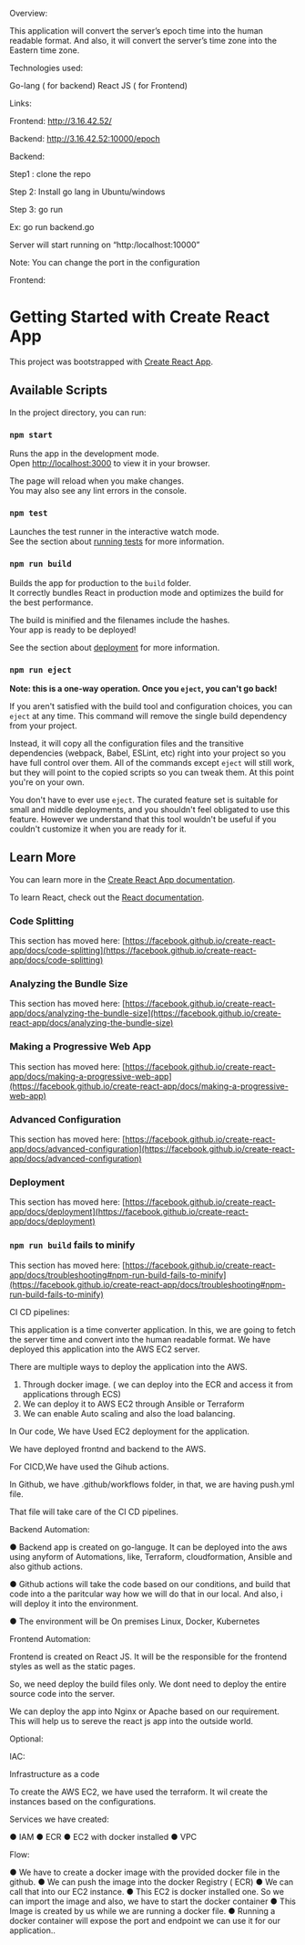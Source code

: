 
Overview:

This application will convert the server’s epoch time into the human readable format.
 And also, it will convert the server’s time zone into the Eastern time zone.

Technologies used:

Go-lang ( for backend)
React JS ( for Frontend)

Links:

Frontend: http://3.16.42.52/




Backend: http://3.16.42.52:10000/epoch



Backend:


Step1 : clone the repo

Step 2: Install go lang in Ubuntu/windows

Step 3: go run <file name>

Ex: go run backend.go


Server will start running on “http:/localhost:10000”

Note:  You can change the port in the configuration

  Frontend:

# Getting Started with Create React App

This project was bootstrapped with [Create React App](https://github.com/facebook/create-react-app).

## Available Scripts

In the project directory, you can run:

### `npm start`

Runs the app in the development mode.\
Open [http://localhost:3000](http://localhost:3000) to view it in your browser.

The page will reload when you make changes.\
You may also see any lint errors in the console.

### `npm test`

Launches the test runner in the interactive watch mode.\
See the section about [running tests](https://facebook.github.io/create-react-app/docs/running-tests) for more information.

### `npm run build`

Builds the app for production to the `build` folder.\
It correctly bundles React in production mode and optimizes the build for the best performance.

The build is minified and the filenames include the hashes.\
Your app is ready to be deployed!

See the section about [deployment](https://facebook.github.io/create-react-app/docs/deployment) for more information.

### `npm run eject`

**Note: this is a one-way operation. Once you `eject`, you can't go back!**

If you aren't satisfied with the build tool and configuration choices, you can `eject` at any time. This command will remove the single build dependency from your project.

Instead, it will copy all the configuration files and the transitive dependencies (webpack, Babel, ESLint, etc) right into your project so you have full control over them. All of the commands except `eject` will still work, but they will point to the copied scripts so you can tweak them. At this point you're on your own.

You don't have to ever use `eject`. The curated feature set is suitable for small and middle deployments, and you shouldn't feel obligated to use this feature. However we understand that this tool wouldn't be useful if you couldn't customize it when you are ready for it.

## Learn More

You can learn more in the [Create React App documentation](https://facebook.github.io/create-react-app/docs/getting-started).

To learn React, check out the [React documentation](https://reactjs.org/).

### Code Splitting

This section has moved here: [https://facebook.github.io/create-react-app/docs/code-splitting](https://facebook.github.io/create-react-app/docs/code-splitting)

### Analyzing the Bundle Size

This section has moved here: [https://facebook.github.io/create-react-app/docs/analyzing-the-bundle-size](https://facebook.github.io/create-react-app/docs/analyzing-the-bundle-size)

### Making a Progressive Web App

This section has moved here: [https://facebook.github.io/create-react-app/docs/making-a-progressive-web-app](https://facebook.github.io/create-react-app/docs/making-a-progressive-web-app)

### Advanced Configuration

This section has moved here: [https://facebook.github.io/create-react-app/docs/advanced-configuration](https://facebook.github.io/create-react-app/docs/advanced-configuration)

### Deployment

This section has moved here: [https://facebook.github.io/create-react-app/docs/deployment](https://facebook.github.io/create-react-app/docs/deployment)

### `npm run build` fails to minify

This section has moved here: [https://facebook.github.io/create-react-app/docs/troubleshooting#npm-run-build-fails-to-minify](https://facebook.github.io/create-react-app/docs/troubleshooting#npm-run-build-fails-to-minify)

 CI CD pipelines:


This application is a time converter application. In this, we are going to fetch the server time and convert into the human readable format.
	We have deployed this application into the AWS EC2 server.




	

There are multiple ways to deploy the application into the AWS.

1.	Through docker image. ( we can deploy into the ECR and access it from applications through ECS)
2.	We can deploy it to AWS EC2 through Ansible or Terraform
3.	We can enable Auto scaling and also the load balancing.



In Our code, We have Used EC2 deployment for the application.

We have deployed frontnd and backend to the AWS.


For CICD,We have used the Gihub actions.


In Github, we have .github/workflows folder, in that, we are having push.yml file.


That file will take care of the CI CD pipelines.

Backend Automation:

●	Backend app is created on go-languge. It can be deployed into the aws using anyform of Automations, like, Terraform, cloudformation, Ansible and also github actions.

●	Github actions will take the code based on our conditions, and build that code into a the paritcular way how we will do that in our local. And also, i will deploy it into the environment.


●	The environment will be On premises Linux, Docker, Kubernetes


Frontend Automation:

Frontend is created on React JS. It will be the responsible for the frontend styles as well as the static pages.

So, we need deploy the build files only. We dont need to deploy the entire source code into the server.


We can deploy the app into Nginx or Apache based on our requirement. This will help us to sereve the react js app into the outside world.


Optional:


IAC:

Infrastructure as a code

To create the AWS EC2, we have used the terraform.
It wil create the instances based on the configurations.

Services we have created:

●	IAM
●	ECR
●	EC2 with docker installed
●	VPC


Flow:

●	We have to create a docker image with the provided docker file in the github.
●	We can push the image into the docker Registry  ( ECR)
●	We can call that into our EC2 instance.
●	This EC2 is docker installed one. So we can import the image and also, we have to start the docker container
●	This Image is created by us while we are running a docker file.
●	Running a docker container will expose the port and endpoint we can use it for our application..
